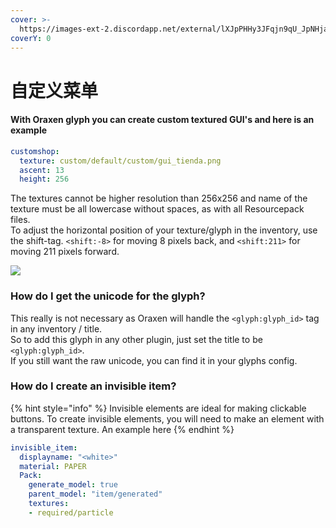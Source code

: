 ```yaml
---
cover: >-
  https://images-ext-2.discordapp.net/external/lXJpPHHy3JFqjn9qU_JpNHjaP2edFMFvnQjuYvTghYE/https/mcmodels.net/wp-content/uploads/2022/01/image-1.png
coverY: 0
---
```


# 自定义菜单

#### With Oraxen glyph you can create custom textured GUI's and here is an example

```yaml
customshop:
  texture: custom/default/custom/gui_tienda.png
  ascent: 13
  height: 256
```

The textures cannot be higher resolution than 256x256 and name of the texture must be all lowercase without spaces, as with all Resourcepack files.\
To adjust the horizontal position of your texture/glyph in the inventory, use the shift-tag. `<shift:-8>` for moving 8 pixels back, and `<shift:211>` for moving 211 pixels forward.

![](https://images-ext-2.discordapp.net/external/lXJpPHHy3JFqjn9qU\_JpNHjaP2edFMFvnQjuYvTghYE/https/mcmodels.net/wp-content/uploads/2022/01/image-1.png)

### How do I get the unicode for the glyph?

This really is not necessary as Oraxen will handle the `<glyph:glyph_id>` tag in any inventory / title.\
So to add this glyph in any other plugin, just set the title to be `<glyph:glyph_id>`.\
If you still want the raw unicode, you can find it in your glyphs config.

### How do I create an invisible item?

{% hint style="info" %}
Invisible elements are ideal for making clickable buttons. To create invisible elements, you will need to make an element with a transparent texture. An example here
{% endhint %}

```yaml
invisible_item:
  displayname: "<white>"
  material: PAPER
  Pack:
    generate_model: true
    parent_model: "item/generated"
    textures:
    - required/particle
```
